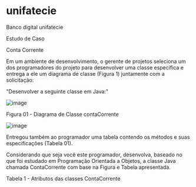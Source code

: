 # unifatecie
Banco digital unifatecie

Estudo de Caso

Conta Corrente

Em um ambiente de desenvolvimento, o gerente de projetos seleciona um dos programadores do projeto para desenvolver uma classe específica e entrega a ele um diagrama de classe (Figura 1) juntamente com a solicitação:

"Desenvolver a seguinte classe em Java:"

![image](https://user-images.githubusercontent.com/90268490/155452595-784e2b28-a297-41ea-aa9e-3364e3579a91.png)

Figura 01 - Diagrama de Classe contaCorrente

![image](https://user-images.githubusercontent.com/90268490/155452626-5de24f21-403e-458c-bc09-0b646ff2b794.png)

Entregou também ao programador uma tabela contendo os métodos e suas especificações (Tabela 01).

Considerando que seja você este programador, desenvolva, baseado no que foi estudado em Programação Orientada a Objetos, a classe Java chamada ContaCorrente com base na Figura e Tabela apresentada.

Tabela 1 - Atributos das classes ContaCorrente



